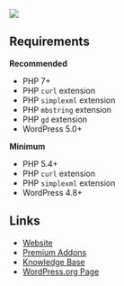 ![](https://repository-images.githubusercontent.com/15269888/73ca9400-669f-11e9-9e18-5662f7b5bd68)

## Requirements

**Recommended**
* PHP 7+
* PHP `curl` extension
* PHP `simplexml` extension
* PHP `mbstring` extension
* PHP `gd` extension
* WordPress 5.0+

**Minimum**
* PHP 5.4+
* PHP `curl` extension
* PHP `simplexml` extension
* WordPress 4.8+
 
## Links

* [Website](https://wprssaggregator.com)
* [Premium Addons](https://wprssaggregator.com/upgrade)
* [Knowledge Base](https://kb.wprssaggregator.com)
* [WordPress.org Page](https://wordpress.org/plugins/wp-rss-aggregator)
